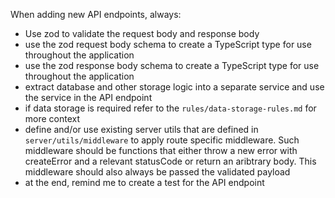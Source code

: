 When adding new API endpoints, always:

- Use zod to validate the request body and response body
- use the zod request body schema to create a TypeScript type for use throughout the application
- use the zod response body schema to create a TypeScript type for use throughout the application
- extract database and other storage logic into a separate service and use the service in the API endpoint
- if data storage is required refer to the `rules/data-storage-rules.md` for more context
- define and/or use existing server utils that are defined in `server/utils/middleware` to apply route specific middleware. Such middleware should be functions that either throw a new error with createError and a relevant statusCode or return an aribtrary body. This middleware should also always be passed the validated payload
- at the end, remind me to create a test for the API endpoint
